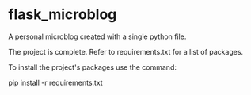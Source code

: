# flask_microblog
A personal microblog created with a single python file.

The project is complete. Refer to requirements.txt for a list of packages.

To install the project's packages use the command:

pip install -r requirements.txt
